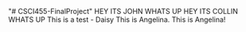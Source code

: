 "# CSCI455-FinalProject" 
HEY ITS JOHN WHATS UP
HEY ITS COLLIN WHATS UP
This is a test - Daisy
This is Angelina.
This is Angelina!
